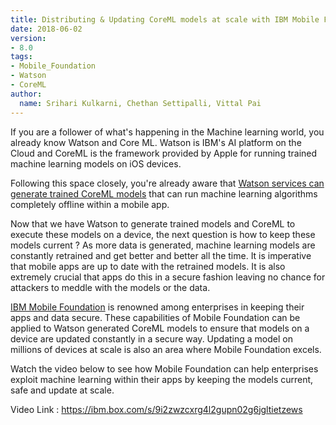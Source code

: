 ```yaml
---
title: Distributing & Updating CoreML models at scale with IBM Mobile Foundation
date: 2018-06-02
version:
- 8.0
tags:
- Mobile_Foundation
- Watson
- CoreML
author:
  name: Srihari Kulkarni, Chethan Settipalli, Vittal Pai
---
```


If you are a follower of what's happening in the Machine learning world, you already know Watson and Core ML. Watson is IBM's AI platform on the Cloud and CoreML is the framework provided by Apple for running trained machine learning models on iOS devices. 

Following this space closely, you're already aware that [Watson services can generate trained CoreML models](https://developer.apple.com/ibm/) that can run machine learning algorithms completely offline within a mobile app. 

Now that we have Watson to generate trained models and CoreML to execute these models on a device, the next question is how to keep these models current ? As more data is generated, machine learning models are constantly retrained and get better and better all the time. It is imperative that mobile apps are up to date with the retrained models. It is also extremely crucial that apps do this in a secure fashion leaving no chance for attackers to meddle with the models or the data. 

[IBM Mobile Foundation](https://console.bluemix.net/catalog/services/mobile-foundation) is renowned among enterprises in keeping their apps and data secure. These capabilities of Mobile Foundation can be applied to Watson generated CoreML models to ensure that models on a device are updated constantly in a secure way. Updating a model on millions of devices at scale is also an area where Mobile Foundation excels. 

Watch the video below to see how Mobile Foundation can help enterprises exploit machine learning within their apps by keeping the models current, safe and update at scale. 

Video Link : 
https://ibm.box.com/s/9i2zwzcxrg4l2gupn02g6jgltietzews